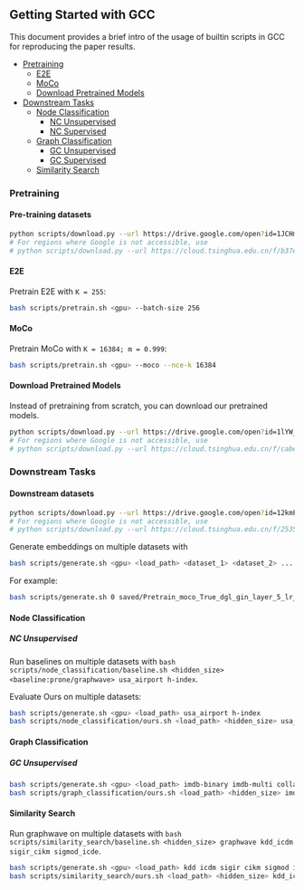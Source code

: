 ## Getting Started with GCC

This document provides a brief intro of the usage of builtin scripts in GCC for reproducing the paper results.

  - [Pretraining](#pretraining)
    - [E2E](#e2e)
    - [MoCo](#moco)
    - [Download Pretrained Models](#download-pretrained-models)
  - [Downstream Tasks](#downstream-tasks)
    - [Node Classification](#node-classification)
      - [NC Unsupervised](#nc-unsupervised)
      - [NC Supervised](#nc-supervised)
    - [Graph Classification](#graph-classification)
      - [GC Unsupervised](#gc-unsupervised)
      - [GC Supervised](#gc-supervised)
    - [Similarity Search](#similarity-search)

<!--
## How to process data

```
python x2dgl.py --graph-dir data_bin/kdd17 --save-file data_bin/dgl/graphs.bin
```
-->

### Pretraining

#### Pre-training datasets

```bash
python scripts/download.py --url https://drive.google.com/open?id=1JCHm39rf7HAJSp-1755wa32ToHCn2Twz --path data --fname small.bin
# For regions where Google is not accessible, use
# python scripts/download.py --url https://cloud.tsinghua.edu.cn/f/b37eed70207c468ba367/?dl=1 --path data --fname small.bin
```

#### E2E

Pretrain E2E with `K = 255`:

```bash
bash scripts/pretrain.sh <gpu> --batch-size 256
```

#### MoCo

Pretrain MoCo with `K = 16384; m = 0.999`:

```bash
bash scripts/pretrain.sh <gpu> --moco --nce-k 16384
```

#### Download Pretrained Models

Instead of pretraining from scratch, you can download our pretrained models.

```bash
python scripts/download.py --url https://drive.google.com/open?id=1lYW_idy9PwSdPEC7j9IH5I5Hc7Qv-22- --path saved --fname pretrained.tar.gz
# For regions where Google is not accessible, use
# python scripts/download.py --url https://cloud.tsinghua.edu.cn/f/cabec37002a9446d9b20/?dl=1 --path saved --fname pretrained.tar.gz
```

### Downstream Tasks

#### Downstream datasets

```bash
python scripts/download.py --url https://drive.google.com/open?id=12kmPV3XjVufxbIVNx5BQr-CFM9SmaFvM --path data --fname downstream.tar.gz
# For regions where Google is not accessible, use
# python scripts/download.py --url https://cloud.tsinghua.edu.cn/f/2535437e896c4b73b6bb/?dl=1 --path data --fname downstream.tar.gz
```

Generate embeddings on multiple datasets with

```bash
bash scripts/generate.sh <gpu> <load_path> <dataset_1> <dataset_2> ...
```

For example:

```bash
bash scripts/generate.sh 0 saved/Pretrain_moco_True_dgl_gin_layer_5_lr_0.005_decay_1e-05_bsz_32_hid_64_samples_2000_nce_t_0.07_nce_k_16384_rw_hops_256_restart_prob_0.8_aug_1st_ft_False_deg_16_pos_32_momentum_0.999/current.pth usa_airport kdd imdb-binary
```

#### Node Classification

##### NC Unsupervised

Run baselines on multiple datasets with `bash scripts/node_classification/baseline.sh <hidden_size> <baseline:prone/graphwave> usa_airport h-index`.

Evaluate Ours on multiple datasets:

```bash
bash scripts/generate.sh <gpu> <load_path> usa_airport h-index
bash scripts/node_classification/ours.sh <load_path> <hidden_size> usa_airport h-index
```

<!-- ##### NC Supervised

TODO -->

#### Graph Classification

##### GC Unsupervised

```bash
bash scripts/generate.sh <gpu> <load_path> imdb-binary imdb-multi collab rdt-b rdt-5k
bash scripts/graph_classification/ours.sh <load_path> <hidden_size> imdb-binary imdb-multi collab rdt-b rdt-5k
```

<!-- ##### GC Supervised

Run with `bash scripts/graph_classification/finetune_ours.sh <gpu> <dataset> <epochs> <cross_validation> <load_path> (<addtional_argument_1> ...)`. For example:

Run baseline (GIN) without loading pretrained checkpoint:

```bash
bash scripts/graph_classification/finetune_ours.sh 5 rdt-b 30 False ""
```

Run baseline with degrees as input:

```bash
bash scripts/graph_classification/finetune_ours.sh 5 rdt-b 30 False "" --degree-input
```

Load pretrained checkpoint (model hyperparameters (e.g., --degree-input) will follow pretrained arguments)

```bash
bash scripts/graph_classification/finetune_ours.sh 6 rdt-b 30 False saved/Pretrain_moco_True_dgl_gin_layer_5_lr_0.005_decay_1e-05_bsz_32_hid_64_samples_2000_nce_t_0.07_nce_k_16384_rw_hops_256_restart_prob_0.8_aug_1st_ft_False_deg_16_pos_32_momentum_0.999/current.pth
``` -->

#### Similarity Search

Run graphwave on multiple datasets with `bash scripts/similarity_search/baseline.sh <hidden_size> graphwave kdd_icdm sigir_cikm sigmod_icde`.

```bash
bash scripts/generate.sh <gpu> <load_path> kdd icdm sigir cikm sigmod icde
bash scripts/similarity_search/ours.sh <load_path> <hidden_size> kdd_icdm sigir_cikm sigmod_icde
```
